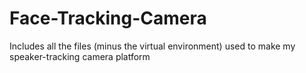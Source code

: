 # Face-Tracking-Camera
Includes all the files (minus the virtual environment) used to make my speaker-tracking camera platform
